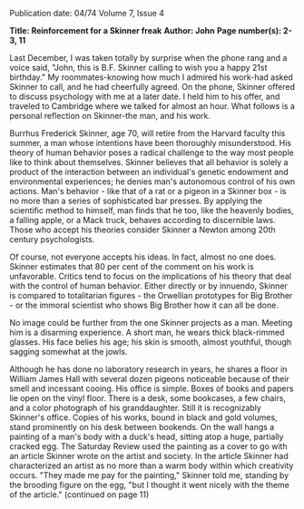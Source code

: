 Publication date: 04/74
Volume 7, Issue 4

**Title: Reinforcement for a Skinner freak**
**Author: John**
**Page number(s): 2-3, 11**

Last December, I was taken totally by surprise when the phone rang and a voice said, "John, this is B.F. Skinner calling to wish you a happy 21st birthday." My roommates-knowing how much I admired his work-had asked Skinner to call, and he had cheerfully agreed. On the phone, Skinner offered to discuss psychology with me at a later date. I held him to his offer, and traveled to Cambridge where we talked for almost an hour. What follows is a personal reflection on Skinner-the man, and his work. 

Burrhus Frederick Skinner, age 70, will retire from the Harvard faculty this summer, a man whose intentions have been thoroughly misunderstood. His theory of human behavior poses a radical challenge to the way most people like to think about themselves. Skinner believes that all behavior is solely a product of the interaction between an individual's genetic endowment and environmental experiences; he denies man's autonomous control of his own actions. Man's behavior - like that of a rat or a pigeon in a Skinner box - is no more than a series of sophisticated bar presses. By applying the scientific method to himself, man finds that he too, like the heavenly bodies, a falling apple, or a Mack truck, behaves according to discernible laws. Those who accept his theories consider Skinner a Newton among 20th century psychologists. 

Of course, not everyone accepts his ideas. In fact, almost no one does. Skinner estimates that 80 per cent of the comment on his work is unfavorable. Critics tend to focus on the implications of his theory that deal with the control of human behavior. Either directly or by innuendo, Skinner is compared to totalitarian figures - the Orwellian prototypes for Big Brother - or the immoral scientist who shows Big Brother how it can all be done. 

No image could be further from the one Skinner projects as a man. Meeting him is a disarming experience. A short man, he wears thick black-rimmed glasses. His face belies his age; his skin is smooth, almost youthful, though sagging somewhat at the jowls. 

Although he has done no laboratory research in years, he shares a floor in William James Hall with several dozen pigeons noticeable because of their smell and incessant cooing. His office is simple. Boxes of books and papers lie open on the vinyl floor. There is a desk, some bookcases, a few chairs, and a color photograph of his granddaughter. 
Still it is recognizably Skinner's office. Copies of his works, bound in black and gold volumes, stand prominently on his desk between bookends. On the wall hangs a painting of a man's body with a duck's head, sitting atop a huge, partially cracked egg. The Saturday Review used the painting as a cover to go with an article Skinner wrote on the artist and society. In the article Skinner had characterized an artist as no more than a warm body within which creativity occurs. "They made me pay for the painting," Skinner told me, standing by the brooding figure on the egg, "but I thought it went nicely with the theme of the article." 
(continued on page 11)